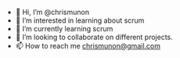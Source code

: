 - 👋 Hi, I’m @chrismunon
- 👀 I’m interested in learning about scrum
- 🌱 I’m currently learning scrum
- 💞️ I’m looking to collaborate on different projects.
- 📫 How to reach me chrismunon@gmail.com

<!---
chrismunon/chrismunon is a ✨ special ✨ repository because its `README.md` (this file) appears on your GitHub profile.
You can click the Preview link to take a look at your changes.
--->
